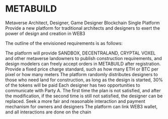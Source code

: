 # METABUILD


Metaverse Architect, Designer, Game Designer Blockchain Single Platform
Provide a new platform for traditional architects and designers to exert the power of design and creation in WEB3


The outline of the envisioned requirements is as follows:

The platform will provide SANDBOX, DECENTRALAND, CRYPTAL VOXEL and other metaverse landowners to publish construction requirements, and design modelers can freely accept orders in METABUILD after registration.
Provide a fixed price charge standard, such as how many ETH or BTC per pixel or how many meters
The platform randomly distributes designers to those who need land for construction, as long as the design is started, 30% of the tokens will be paid
Each designer has two opportunities to communicate with Party A. The first time the plan is not satisfied, and after the modification, if the second time is still not satisfied, the designer can be replaced.
Seek a more fair and reasonable interaction and payment mechanism for owners and designers
The platform can link WEB3 wallet, and all interactions are done on the chain
